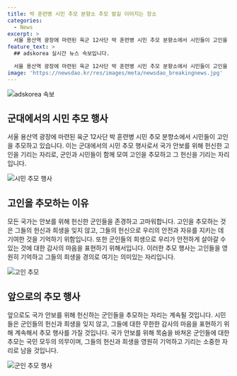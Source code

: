 ```yaml
---
title: 박 훈련병 시민 추모 분향소 추모 발길 이어지는 장소
categories:
  - News
excerpt: >
  서울 용산역 광장에 마련된 육군 12사단 박 훈련병 시민 추모 분향소에서 시민들이 고인을 추모하며 마음을 나누고 있습니다.
feature_text: >
  ## adskorea 실시간 뉴스 속보입니다.

  서울 용산역 광장에 마련된 육군 12사단 박 훈련병 시민 추모 분향소에서 시민들이 고인을 추모하며 마음을 나누고 있습니다.
image: 'https://newsdao.kr/res/images/meta/newsdao_breakingnews.jpg'
---
```


<p><img src="https://newsdao.kr/res/images/meta/newsdao_breakingnews.jpg" alt="adskorea 속보" /></p>

<h2 data-ke-size="size26">군대에서의 시민 추모 행사</h2>

<p data-ke-size="size16">서울 용산역 광장에 마련된 육군 12사단 박 훈련병 시민 추모 분향소에서 시민들이 고인을 추모하고 있습니다. 이는 군대에서의 시민 추모 행사로서 국가 안보를 위해 헌신한 고인을 기리는 자리로, 군인과 시민들이 함께 모여 고인을 추모하고 그 헌신을 기리는 자리입니다.</p>

<p><img src="https://www.example.com/soldier_memorial_event.jpg" alt="시민 추모 행사"/></p>

<h2 data-ke-size="size26">고인을 추모하는 이유</h2>

<p data-ke-size="size16">모든 국가는 안보를 위해 헌신한 군인들을 존경하고 고마워합니다. 고인을 추모하는 것은 그들의 헌신과 희생을 잊지 않고, 그들의 헌신으로 우리의 안전과 자유를 지키는 데 기여한 것을 기억하기 위함입니다. 또한 군인들의 희생으로 우리가 안전하게 살아갈 수 있는 것에 대한 감사의 마음을 표현하기 위해서입니다. 이러한 추모 행사는 고인들을 영원히 기억하고 그들의 희생을 경의로 여기는 의미있는 자리입니다.</p>

<p><img src="https://www.example.com/fallen_soldier.jpg" alt="고인 추모"/></p>

<h2 data-ke-size="size26">앞으로의 추모 행사</h2>

<p data-ke-size="size16">앞으로도 국가 안보를 위해 헌신하는 군인들을 추모하는 자리는 계속될 것입니다. 시민들은 군인들의 헌신과 희생을 잊지 않고, 그들에 대한 무한한 감사의 마음을 표현하기 위해 계속해서 추모 행사를 가질 것입니다. 국가 안보를 위해 목숨을 바쳐온 군인들에 대한 추모는 국민 모두의 의무이며, 그들의 헌신과 희생을 영원히 기억하고 기리는 소중한 자리로 남을 것입니다.</p>

<p><img src="https://www.example.com/national_memorial_service.jpg" alt="군인 추모 행사"/></p>

